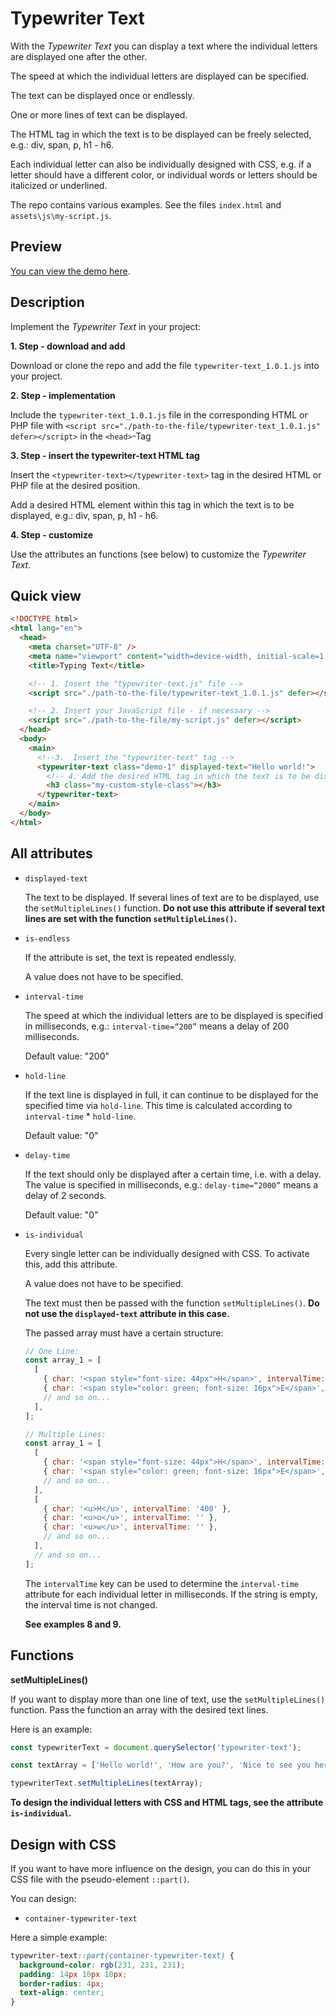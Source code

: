 # Typewriter Text

With the _Typewriter Text_ you can display a text where the individual letters are displayed one after the other.

The speed at which the individual letters are displayed can be specified.

The text can be displayed once or endlessly.

One or more lines of text can be displayed.

The HTML tag in which the text is to be displayed can be freely selected, e.g.: div, span, p, h1 - h6.

Each individual letter can also be individually designed with CSS, e.g. if a letter should have a different color, or individual words or letters should be italicized or underlined.

The repo contains various examples. See the files `index.html` and `assets\js\my-script.js`.

## Preview

[You can view the demo here](https://typewriter-text.frissbee.de/).

## Description

Implement the _Typewriter Text_ in your project:

**1. Step - download and add**

Download or clone the repo and add the file `typewriter-text_1.0.1.js` into your project.

**2. Step - implementation**

Include the `typewriter-text_1.0.1.js` file in the corresponding HTML or PHP file with `<script src="./path-to-the-file/typewriter-text_1.0.1.js" defer></script>` in the `<head>`-Tag

**3. Step - insert the typewriter-text HTML tag**

Insert the `<typewriter-text></typewriter-text>` tag in the desired HTML or PHP file at the desired position.

Add a desired HTML element within this tag in which the text is to be displayed, e.g.: div, span, p, h1 - h6.

**4. Step - customize**

Use the attributes an functions (see below) to customize the _Typewriter Text_.

## Quick view

```html
<!DOCTYPE html>
<html lang="en">
  <head>
    <meta charset="UTF-8" />
    <meta name="viewport" content="width=device-width, initial-scale=1.0" />
    <title>Typing Text</title>

    <!-- 1. Insert the "typewriter-text.js" file -->
    <script src="./path-to-the-file/typewriter-text_1.0.1.js" defer></script>

    <!-- 2. Insert your JavaScript file - if necessary -->
    <script src="./path-to-the-file/my-script.js" defer></script>
  </head>
  <body>
    <main>
      <!--3.  Insert the "typewriter-text" tag -->
      <typewriter-text class="demo-1" displayed-text="Hello world!">
        <!-- 4. Add the desired HTML tag in which the text is to be displayed, e.g.: div, span, p, h1 - h6. -->
        <h3 class="my-custom-style-class"></h3>
      </typewriter-text>
    </main>
  </body>
</html>
```

## All attributes

- `displayed-text`

  The text to be displayed. If several lines of text are to be displayed, use the `setMultipleLines()` function. **Do not use this attribute if several text lines are set with the function `setMultipleLines()`.**

- `is-endless`

  If the attribute is set, the text is repeated endlessly.

  A value does not have to be specified.

- `interval-time`

  The speed at which the individual letters are to be displayed is specified in milliseconds, e.g.: `interval-time=“200”` means a delay of 200 milliseconds.

  Default value: "200"

- `hold-line`

  If the text line is displayed in full, it can continue to be displayed for the specified time via `hold-line`. This time is calculated according to `interval-time` \* `hold-line`.

  Default value: "0"

- `delay-time`

  If the text should only be displayed after a certain time, i.e. with a delay. The value is specified in milliseconds, e.g.: `delay-time=“2000”` means a delay of 2 seconds.

  Default value: "0"

- `is-individual`

  Every single letter can be individually designed with CSS. To activate this, add this attribute.

  A value does not have to be specified.

  The text must then be passed with the function `setMultipleLines()`. **Do not use the `displayed-text` attribute in this case.**

  The passed array must have a certain structure:

  ```js
  // One Line:
  const array_1 = [
    [
      { char: '<span style="font-size: 44px">H</span>', intervalTime: '400' },
      { char: '<span style="color: green; font-size: 16px">E</span>', intervalTime: '100' },
      // and so on...
    ],
  ];

  // Multiple Lines:
  const array_1 = [
    [
      { char: '<span style="font-size: 44px">H</span>', intervalTime: '400' },
      { char: '<span style="color: green; font-size: 16px">E</span>', intervalTime: '100' },
      // and so on...
    ],
    [
      { char: '<u>H</u>', intervalTime: '400' },
      { char: '<u>o</u>', intervalTime: '' },
      { char: '<u>w</u>', intervalTime: '' },
      // and so on...
    ],
    // and so on...
  ];
  ```

  The `intervalTime` key can be used to determine the `interval-time` attribute for each individual letter in milliseconds. If the string is empty, the interval time is not changed.

  **See examples 8 and 9.**

## Functions

**setMultipleLines()**

If you want to display more than one line of text, use the `setMultipleLines()` function. Pass the function an array with the desired text lines.

Here is an example:

```js
const typewriterText = document.querySelector('typewriter-text');

const textArray = ['Hello world!', 'How are you?', 'Nice to see you here.'];

typewriterText.setMultipleLines(textArray);
```

**To design the individual letters with CSS and HTML tags, see the attribute `is-individual`.**

## Design with CSS

If you want to have more influence on the design, you can do this in your CSS file with the pseudo-element `::part()`.

You can design:

- `container-typewriter-text`

Here a simple example:

```css
typewriter-text::part(container-typewriter-text) {
  background-color: rgb(231, 231, 231);
  padding: 14px 10px 10px;
  border-radius: 4px;
  text-align: center;
}
```
